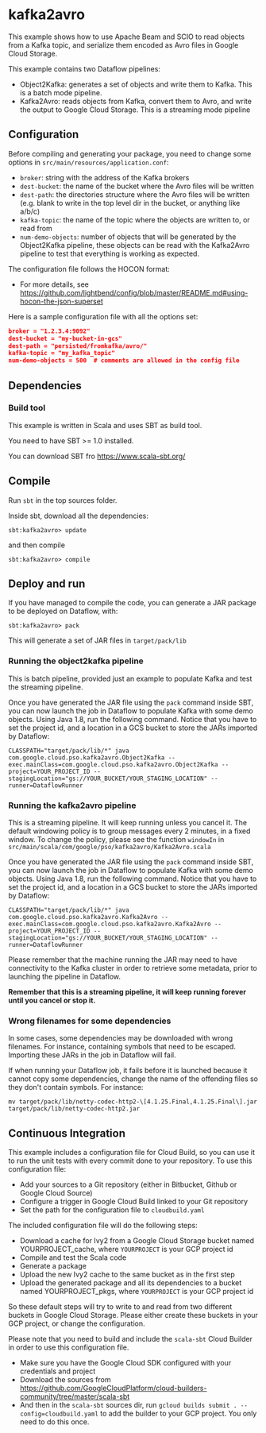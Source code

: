 # kafka2avro

This example shows how to use Apache Beam and SCIO to read objects from a Kafka
topic, and serialize them encoded as Avro files in Google Cloud Storage. 

This example contains two Dataflow pipelines:
* Object2Kafka: generates a set of objects and write them to Kafka. This is a
  batch mode pipeline.
* Kafka2Avro: reads objects from Kafka, convert them to Avro, and write the
  output to Google Cloud Storage. This is a streaming mode pipeline


## Configuration

Before compiling and generating your package, you need to change some options in
`src/main/resources/application.conf`:

* `broker`: string with the address of the Kafka brokers
* `dest-bucket`: the name of the bucket where the Avro files will be written
* `dest-path`: the directories structure where the Avro files will be written
  (e.g. blank to write in the top level dir in the bucket, or anything like
  a/b/c)
* `kafka-topic`: the name of the topic where the objects are written to, or read
  from
* `num-demo-objects`: number of objects that will be generated by the Object2Kafka
  pipeline, these objects can be read with the Kafka2Avro pipeline to test that
  everything is working as expected.

The configuration file follows the HOCON format:
* For more details, see https://github.com/lightbend/config/blob/master/README.md#using-hocon-the-json-superset

Here is a sample configuration file with all the options set:

```json
broker = "1.2.3.4:9092"
dest-bucket = "my-bucket-in-gcs"
dest-path = "persisted/fromkafka/avro/"
kafka-topic = "my_kafka_topic"
num-demo-objects = 500  # comments are allowed in the config file
```

## Dependencies

### Build tool

This example is written in Scala and uses SBT as build tool.

You need to have SBT >= 1.0 installed.

You can download SBT fro https://www.scala-sbt.org/

## Compile

Run `sbt` in the top sources folder.

Inside sbt, download all the dependencies:

```
sbt:kafka2avro> update
```

and then compile

```
sbt:kafka2avro> compile
```

## Deploy and run

If you have managed to compile the code, you can generate a JAR package to be
deployed on Dataflow, with:

```
sbt:kafka2avro> pack
```

This will generate a set of JAR files in `target/pack/lib`

### Running the object2kafka pipeline

This is batch pipeline, provided just an example to populate Kafka and test the
streaming pipeline.

Once you have generated the JAR file using the `pack` command inside SBT, you
can now launch the job in Dataflow to populate Kafka with some demo
objects. Using Java 1.8, run the following command. Notice that you have to set
the project id, and a location in a GCS bucket to store the JARs imported by Dataflow:

```
CLASSPATH="target/pack/lib/*" java com.google.cloud.pso.kafka2avro.Object2Kafka --exec.mainClass=com.google.cloud.pso.kafka2avro.Object2Kafka --project=YOUR_PROJECT_ID --stagingLocation="gs://YOUR_BUCKET/YOUR_STAGING_LOCATION" --runner=DataflowRunner
```

### Running the kafka2avro pipeline

This is a streaming pipeline. It will keep running unless you cancel it. The
default windowing policy is to group messages every 2 minutes, in a fixed
window. To change the policy, please see the function `windowIn` in `src/main/scala/com/google/pso/kafka2avro/Kafka2Avro.scala`

Once you have generated the JAR file using the `pack` command inside SBT, you
can now launch the job in Dataflow to populate Kafka with some demo
objects. Using Java 1.8, run the following command. Notice that you have to set
the project id, and a location in a GCS bucket to store the JARs imported by
Dataflow:

```
CLASSPATH="target/pack/lib/*" java com.google.cloud.pso.kafka2avro.Kafka2Avro --exec.mainClass=com.google.cloud.pso.kafka2avro.Kafka2Avro --project=YOUR_PROJECT_ID --stagingLocation="gs://YOUR_BUCKET/YOUR_STAGING_LOCATION" --runner=DataflowRunner
```

Please remember that the machine running the JAR may need to have connectivity
to the Kafka cluster in order to retrieve some metadata, prior to launching the
pipeline in Dataflow.

**Remember that this is a streaming pipeline, it will keep running forever until
you cancel or stop it.**

### Wrong filenames for some dependencies

In some cases, some dependencies may be downloaded with wrong filenames. For
instance, containing symbols that need to be escaped. Importing these JARs in
the job in Dataflow will fail.

If when running your Dataflow job, it fails before it is launched because it
cannot copy some dependencies, change the name of the offending files so they
don't contain symbols. For instance:

```
mv target/pack/lib/netty-codec-http2-\[4.1.25.Final,4.1.25.Final\].jar target/pack/lib/netty-codec-http2.jar
```

## Continuous Integration

This example includes a configuration file for Cloud Build, so you can use it to
run the unit tests with every commit done to your repository. To use this
configuration file:

* Add your sources to a Git repository (either in Bitbucket, Github or Google
  Cloud Source)
* Configure a trigger in Google Cloud Build linked to your Git repository
* Set the path for the configuration file to `cloudbuild.yaml`

The included configuration file will do the following steps:
* Download a cache for Ivy2 from a Google Cloud Storage bucket named
  YOURPROJECT_cache, where `YOURPROJECT` is your GCP project id
* Compile and test the Scala code
* Generate a package
* Upload the new Ivy2 cache to the same bucket as in the first step
* Upload the generated package and all its dependencies to a bucket named
  YOURPROJECT_pkgs, where `YOURPROJECT` is your GCP project id

So these default steps will try to write to and read from two different buckets in
Google Cloud Storage. Please either create these buckets in your GCP project, or
change the configuration.

Please note that you need to build and include the `scala-sbt` Cloud Builder in
order to use this configuration file.

* Make sure you have the Google Cloud SDK configured with your credentials and
  project
* Download the sources from
  https://github.com/GoogleCloudPlatform/cloud-builders-community/tree/master/scala-sbt
* And then in the `scala-sbt` sources dir, run `gcloud builds submit
  . --config=cloudbuild.yaml` to add the builder to your GCP project. You only
  need to do this once.
